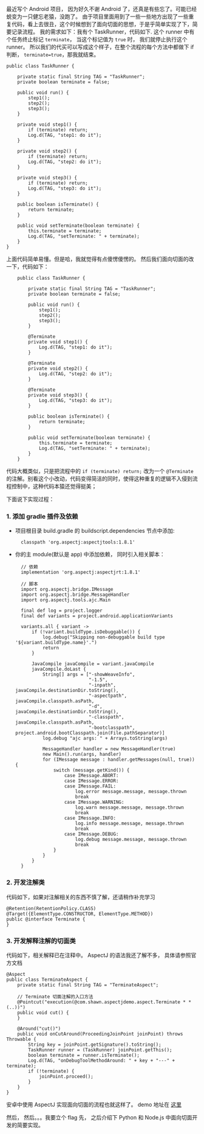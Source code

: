 最近写个 Android 项目， 因为好久不谢 Android 了，还真是有些忘了。可能已经蜕变为一只健忘老猿，没跑了。
由于项目里面用到了一些一些地方出现了一些重复代码，看上去很丑，这个时候想到了面向切面的思想，于是乎简单实现了下，简要记录流程。
我的需求如下：我有个 TaskRunner，代码如下. 这个 runner 中有个任务终止标记 `terminate`， 当这个标记值为 `true` 时， 我们就停止执行这个 runner。
所以我们的代买可以写成这个样子，在整个流程的每个方法中都做下 if 判断， `terminate=true`，那我就结束。

    public class TaskRunner {

        private static final String TAG = "TaskRunner";
        private boolean terminate = false;

        public void run() {
            step1();
            step2();
            step3();
        }

        private void step1() {
            if (terminate) return;
            Log.d(TAG, "step1: do it");
        }

        private void step2() {
            if (terminate) return;
            Log.d(TAG, "step2: do it");
        }

        private void step3() {
            if (terminate) return;
            Log.d(TAG, "step3: do it");
        }

        public boolean isTerminate() {
            return terminate;
        }

        public void setTerminate(boolean terminate) {
            this.terminate = terminate;
            Log.d(TAG, "setTerminate: " + terminate);
        }
    }

上面代码简单易懂。但是哈，我就觉得有点傻愣傻愣的。
然后我们面向切面的改一下，代码如下：

        public class TaskRunner {

            private static final String TAG = "TaskRunner";
            private boolean terminate = false;

            public void run() {
                step1();
                step2();
                step3();
            }

            @Terminate
            private void step1() {
                Log.d(TAG, "step1: do it");
            }

            @Terminate
            private void step2() {
                Log.d(TAG, "step2: do it");
            }

            @Terminate
            private void step3() {
                Log.d(TAG, "step3: do it");
            }

            public boolean isTerminate() {
                return terminate;
            }

            public void setTerminate(boolean terminate) {
                this.terminate = terminate;
                Log.d(TAG, "setTerminate: " + terminate);
            }
        }

代码大概类似，只是把流程中的 `if (terminate) return;` 改为一个 `@Terminate` 的注解。别看这个小改动，代码变得简洁的同时，使得这种重复的逻辑不入侵到流程控制中，这种代码本猿还觉得挺美；

下面说下实现过程：

### 1. 添加 gradle 插件及依赖
* 项目根目录  build.gradle 的 buildscript.dependencies 节点中添加:

        classpath 'org.aspectj:aspectjtools:1.8.1'

* 你的主 module(默认是 app) 中添加依赖， 同时引入相关脚本：

        // 依赖
        implementation 'org.aspectj:aspectjrt:1.8.1'

        // 脚本
        import org.aspectj.bridge.IMessage
        import org.aspectj.bridge.MessageHandler
        import org.aspectj.tools.ajc.Main

        final def log = project.logger
        final def variants = project.android.applicationVariants

        variants.all { variant ->
            if (!variant.buildType.isDebuggable()) {
                log.debug("Skipping non-debuggable build type '${variant.buildType.name}'.")
                return
            }

            JavaCompile javaCompile = variant.javaCompile
            javaCompile.doLast {
                String[] args = ["-showWeaveInfo",
                                 "-1.5",
                                 "-inpath", javaCompile.destinationDir.toString(),
                                 "-aspectpath", javaCompile.classpath.asPath,
                                 "-d", javaCompile.destinationDir.toString(),
                                 "-classpath", javaCompile.classpath.asPath,
                                 "-bootclasspath", project.android.bootClasspath.join(File.pathSeparator)]
                log.debug "ajc args: " + Arrays.toString(args)

                MessageHandler handler = new MessageHandler(true)
                new Main().run(args, handler)
                for (IMessage message : handler.getMessages(null, true)) {
                    switch (message.getKind()) {
                        case IMessage.ABORT:
                        case IMessage.ERROR:
                        case IMessage.FAIL:
                            log.error message.message, message.thrown
                            break
                        case IMessage.WARNING:
                            log.warn message.message, message.thrown
                            break
                        case IMessage.INFO:
                            log.info message.message, message.thrown
                            break
                        case IMessage.DEBUG:
                            log.debug message.message, message.thrown
                            break
                    }
                }
            }
        }


### 2. 开发注解类
代码如下，如果对注解相关的东西不慎了解，还请稍作补充学习

    @Retention(RetentionPolicy.CLASS)
    @Target({ElementType.CONSTRUCTOR, ElementType.METHOD})
    public @interface Terminate {
    }

### 3. 开发解释注解的切面类
代码如下，相关解释已在注释中。 AspectJ 的语法我还了解不多， 具体请参照官方文档

    @Aspect
    public class TerminateAspect {
        private static final String TAG = "TerminateAspect";

        // Terminate 切面注解的入口方法
        @Pointcut("execution(@com.shawn.aspectjdemo.aspect.Terminate * *(..))")
        public void cut() {
        }

        @Around("cut()")
        public void onCutAround(ProceedingJoinPoint joinPoint) throws Throwable {
            String key = joinPoint.getSignature().toString();
            TaskRunner runner = (TaskRunner) joinPoint.getThis();
            boolean terminate = runner.isTerminate();
            Log.d(TAG, "onDebugToolMethodAround: " + key + "---" + terminate);
            if (!terminate) {
                joinPoint.proceed();
            }
        }
    }

安卓中使用 AspectJ 实现面向切面的流程也就这样了。 demo 地址在 [这里]()

然后， 然后。。。我要立个 flag 先， 之后介绍下 Python 和 Node.js 中面向切面开发的简要实现。



